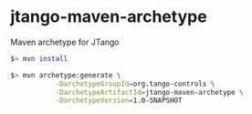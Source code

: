 # jtango-maven-archetype
Maven archetype for JTango

```bash
$> mvn install

$> mvn archetype:generate \
           -DarchetypeGroupId=org.tango-controls \
           -DarchetypeArtifactId=jtango-maven-archetype \
           -DarchetypeVersion=1.0-SNAPSHOT
```
